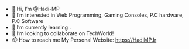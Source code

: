 - 👋 Hi, I’m @Hadi-MP
- 👀 I’m interested in Web Programming, Gaming Consoles, P.C hardware, P.C Software
- 🌱 I’m currently learning .
- 💞️ I’m looking to collaborate on TechWorld!
- 📫 How to reach me My Personal Website: https://HadiMP.Ir

<!---
Hadi-MP/Hadi-MP is a ✨ special ✨ repository because its `README.md` (this file) appears on your GitHub profile.
You can click the Preview link to take a look at your changes.
--->
